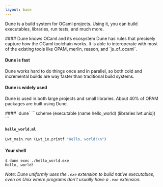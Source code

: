 ```yaml
---
layout: base
---
```

<div class="section">

Dune is a build system for OCaml projects.
Using it, you can build executables, libraries, run tests, and much more.

<div class="flex-grid">
<div class="col text-container">
#### Dune knows OCaml and its ecosystem
Dune has rules that precisely capture how the OCaml toolchain works.
It is able to interoperate with most of the existing tools like OPAM, merlin,
reason, and `js_of_ocaml`.

#### Dune is fast
Dune works hard to do things once and in parallel, so both cold and incremental
builds are way faster than traditional build systems.

#### Dune is widely used
Dune is used in both large projects and small libraries.
About 40% of OPAM packages are built using Dune.
</div>

<div class="col code-container">
#### `dune`
```scheme
(executable
 (name hello_world)
 (libraries lwt.unix))
```

#### `hello_world.ml`
```ocaml
Lwt_main.run (Lwt_io.printf "Hello, world!\n")
```

#### Your shell

```
$ dune exec ./hello_world.exe
Hello, world!
```

*Note: Dune uniformly uses the `.exe` extension to build native executables, even on Unix where programs don't usually have a `.exe` extension.*

</div>
</div>
</div>
